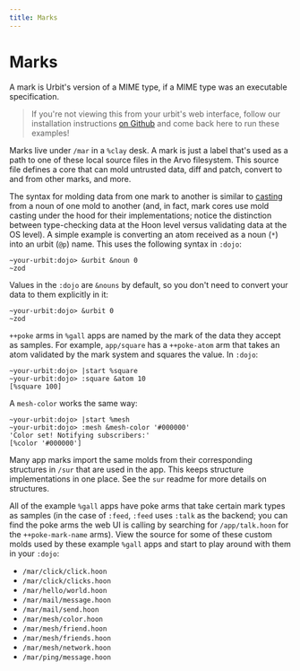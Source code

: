 ```yaml
---
title: Marks
---
```


# Marks

A mark is Urbit's version of a MIME type, if a MIME type was an executable specification.

> If you're not viewing this from your urbit's web interface, follow our installation instructions [on Github](https://github.com/urbit/examples) and come back here to run these examples!

Marks live under `/mar` in a `%clay` desk. A mark is just a label that's used as a path to one of these local source files in the Arvo filesystem. This source file defines a core that can mold untrusted data, diff and patch, convert to and from other marks, and more.

The syntax for molding data from one mark to another is similar to [casting](https://urbit.org/docs/hoon/twig/ket-cast) from a noun of one mold to another (and, in fact, mark cores use mold casting under the hood for their implementations; notice the distinction between type-checking data at the Hoon level versus validating data at the OS level). A simple example is converting an atom received as a noun (`*`) into an urbit (`@p`) name. This uses the following syntax in `:dojo`:

    ~your-urbit:dojo> &urbit &noun 0
    ~zod

Values in the `:dojo` are `&nouns` by default, so you don't need to convert your data to them explicitly in it:

    ~your-urbit:dojo> &urbit 0
    ~zod

`++poke` arms in `%gall` apps are named by the mark of the data they accept as samples. For example, `app/square` has a `++poke-atom` arm that takes an atom validated by the mark system and squares the value. In `:dojo`:

    ~your-urbit:dojo> |start %square
    ~your-urbit:dojo> :square &atom 10
    [%square 100]

A `mesh-color` works the same way:

    ~your-urbit:dojo> |start %mesh
    ~your-urbit:dojo> :mesh &mesh-color '#000000'
    'Color set! Notifying subscribers:'
    [%color '#000000']

Many app marks import the same molds from their corresponding structures in `/sur` that are used in the app. This keeps structure implementations in one place. See the `sur` readme for more details on structures.

All of the example `%gall` apps have poke arms that take certain mark types as samples (in the case of `:feed`, `:feed` uses `:talk` as the backend; you can find the poke arms the web UI is calling by searching for `/app/talk.hoon` for the `++poke-mark-name` arms). View the source for some of these custom molds used by these example `%gall` apps and start to play around with them in your `:dojo`:

* `/mar/click/click.hoon`
* `/mar/click/clicks.hoon`
* `/mar/hello/world.hoon`
* `/mar/mail/message.hoon`
* `/mar/mail/send.hoon`
* `/mar/mesh/color.hoon`
* `/mar/mesh/friend.hoon`
* `/mar/mesh/friends.hoon`
* `/mar/mesh/network.hoon`
* `/mar/ping/message.hoon`
